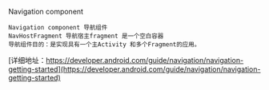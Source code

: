 
Navigation component
```
Navigation component 导航组件
NavHostFragment 导航宿主fragment 是一个空白容器
导航组件目的：是实现具有一个主Activity 和多个Fragment的应用。

```
[详细地址：https://developer.android.com/guide/navigation/navigation-getting-started](https://developer.android.com/guide/navigation/navigation-getting-started)
